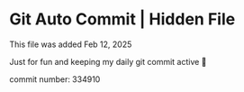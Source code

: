 # Git Auto Commit | Hidden File

This file was added Feb 12, 2025

Just for fun and keeping my daily git commit active 🤪

commit number: 334910
